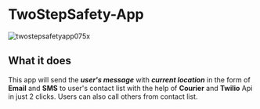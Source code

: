 # TwoStepSafety-App
![twostepsafetyapp075x](https://user-images.githubusercontent.com/69583217/216323851-ab359404-4709-4d24-aa00-e7f36203b9d5.png)

## What it does
This app will send the ***user's message*** with ***current location*** in the form of **Email** and **SMS** to user's contact list with the help of **Courier** and **Twilio** Api in just 2 clicks. Users can also call others from contact list.
